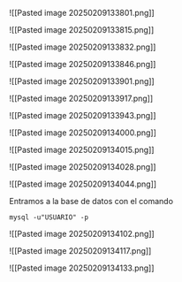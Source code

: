 
![[Pasted image 20250209133801.png]]

![[Pasted image 20250209133815.png]]

![[Pasted image 20250209133832.png]]

![[Pasted image 20250209133846.png]]

![[Pasted image 20250209133901.png]]

![[Pasted image 20250209133917.png]]

![[Pasted image 20250209133943.png]]

![[Pasted image 20250209134000.png]]

![[Pasted image 20250209134015.png]]

![[Pasted image 20250209134028.png]]

![[Pasted image 20250209134044.png]]

Entramos a la base de datos con el comando

```
mysql -u"USUARIO" -p
```

![[Pasted image 20250209134102.png]]

![[Pasted image 20250209134117.png]]

![[Pasted image 20250209134133.png]]